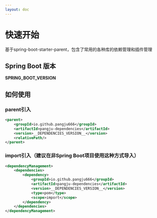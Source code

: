 ```yaml
---
layout: doc
---
```


# 快速开始
基于spring-boot-starter-parent，包含了常用的各种库的依赖管理和插件管理

## Spring Boot 版本
__SPRING_BOOT_VERSION__

## 如何使用

### parent引入
```xml
<parent>
    <groupId>io.github.pangju666</groupId>
    <artifactId>pangju-dependencies</artifactId>
    <version>__DEPENDENCIES_VERSION__</version>
    <relativePath/>
</parent>
```

### import引入（建议在非Spring Boot项目使用这种方式导入）
```xml
<dependencyManagement>
    <dependencies>
        <dependency>
            <groupId>io.github.pangju666</groupId>
            <artifactId>pangju-dependencies</artifactId>
            <version>__DEPENDENCIES_VERSION__</version>
            <type>pom</type>
            <scope>import</scope>
        </dependency>
    </dependencies>
</dependencyManagement>
```

